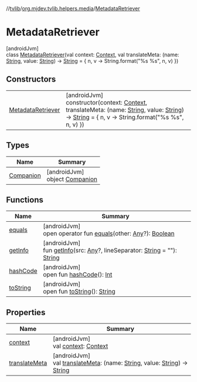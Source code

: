 //[tvlib](../../../index.md)/[org.mjdev.tvlib.helpers.media](../index.md)/[MetadataRetriever](index.md)

# MetadataRetriever

[androidJvm]\
class [MetadataRetriever](index.md)(val context: [Context](https://developer.android.com/reference/kotlin/android/content/Context.html), val translateMeta: (name: [String](https://kotlinlang.org/api/latest/jvm/stdlib/kotlin/-string/index.html), value: [String](https://kotlinlang.org/api/latest/jvm/stdlib/kotlin/-string/index.html)) -&gt; [String](https://kotlinlang.org/api/latest/jvm/stdlib/kotlin/-string/index.html) = { n, v -&gt;
        String.format(&quot;%s %s&quot;, n, v)
    })

## Constructors

| | |
|---|---|
| [MetadataRetriever](-metadata-retriever.md) | [androidJvm]<br>constructor(context: [Context](https://developer.android.com/reference/kotlin/android/content/Context.html), translateMeta: (name: [String](https://kotlinlang.org/api/latest/jvm/stdlib/kotlin/-string/index.html), value: [String](https://kotlinlang.org/api/latest/jvm/stdlib/kotlin/-string/index.html)) -&gt; [String](https://kotlinlang.org/api/latest/jvm/stdlib/kotlin/-string/index.html) = { n, v -&gt;         String.format(&quot;%s %s&quot;, n, v)     }) |

## Types

| Name | Summary |
|---|---|
| [Companion](-companion/index.md) | [androidJvm]<br>object [Companion](-companion/index.md) |

## Functions

| Name | Summary |
|---|---|
| [equals](../../org.mjdev.tvlib.webscrapper.select/-element-not-found-exception/index.md#585090901%2FFunctions%2F-1596939238) | [androidJvm]<br>open operator fun [equals](../../org.mjdev.tvlib.webscrapper.select/-element-not-found-exception/index.md#585090901%2FFunctions%2F-1596939238)(other: [Any](https://kotlinlang.org/api/latest/jvm/stdlib/kotlin/-any/index.html)?): [Boolean](https://kotlinlang.org/api/latest/jvm/stdlib/kotlin/-boolean/index.html) |
| [getInfo](get-info.md) | [androidJvm]<br>fun [getInfo](get-info.md)(src: [Any](https://kotlinlang.org/api/latest/jvm/stdlib/kotlin/-any/index.html)?, lineSeparator: [String](https://kotlinlang.org/api/latest/jvm/stdlib/kotlin/-string/index.html) = &quot;&quot;): [String](https://kotlinlang.org/api/latest/jvm/stdlib/kotlin/-string/index.html) |
| [hashCode](../../org.mjdev.tvlib.webscrapper.select/-element-not-found-exception/index.md#1794629105%2FFunctions%2F-1596939238) | [androidJvm]<br>open fun [hashCode](../../org.mjdev.tvlib.webscrapper.select/-element-not-found-exception/index.md#1794629105%2FFunctions%2F-1596939238)(): [Int](https://kotlinlang.org/api/latest/jvm/stdlib/kotlin/-int/index.html) |
| [toString](../../org.mjdev.tvlib.webscrapper.select/-element-not-found-exception/index.md#1616463040%2FFunctions%2F-1596939238) | [androidJvm]<br>open fun [toString](../../org.mjdev.tvlib.webscrapper.select/-element-not-found-exception/index.md#1616463040%2FFunctions%2F-1596939238)(): [String](https://kotlinlang.org/api/latest/jvm/stdlib/kotlin/-string/index.html) |

## Properties

| Name | Summary |
|---|---|
| [context](context.md) | [androidJvm]<br>val [context](context.md): [Context](https://developer.android.com/reference/kotlin/android/content/Context.html) |
| [translateMeta](translate-meta.md) | [androidJvm]<br>val [translateMeta](translate-meta.md): (name: [String](https://kotlinlang.org/api/latest/jvm/stdlib/kotlin/-string/index.html), value: [String](https://kotlinlang.org/api/latest/jvm/stdlib/kotlin/-string/index.html)) -&gt; [String](https://kotlinlang.org/api/latest/jvm/stdlib/kotlin/-string/index.html) |
